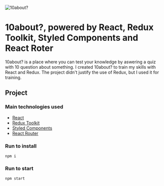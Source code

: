 ![10about?](https://i.imgur.com/Gikn5eT.png "10about?")

# 10about?, powered by React, Redux Toolkit, Styled Components and React Roter
10about? is a place where you can test your knowledge by aswering a quiz with 10 question about something. I created 10about? to train my skills with React and Redux. The project didn't justify the use of Redux, but I used it for training.

## Project

### Main technologies used

- [React](https://reactjs.org/)
- [Redux Toolkit](https://redux-toolkit.js.org/)
- [Styled Components](https://styled-components.com/)
- [React Router](https://reactrouter.com/)

### Run to install
```
npm i 
```

### Run to start
```
npm start 
```
